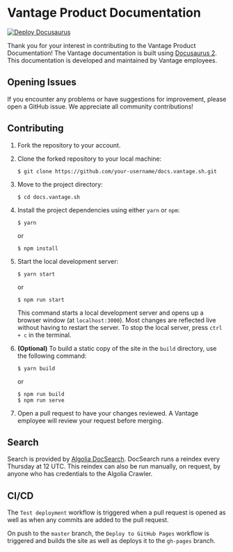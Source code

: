 # Vantage Product Documentation

[![Deploy Docusaurus](https://github.com/vantage-sh/docs.vantage.sh/actions/workflows/main.yml/badge.svg?branch=master)](https://github.com/vantage-sh/docs.vantage.sh/actions/workflows/main.yml)

Thank you for your interest in contributing to the Vantage Product Documentation! The Vantage documentation is built using [Docusaurus 2](https://docusaurus.io/). This documentation is developed and maintained by Vantage employees.

## Opening Issues

If you encounter any problems or have suggestions for improvement, please open a GitHub issue. We appreciate all community contributions!

## Contributing

1. Fork the repository to your account.
2. Clone the forked repository to your local machine:

    ```
    $ git clone https://github.com/your-username/docs.vantage.sh.git
    ```

3. Move to the project directory:

    ```
    $ cd docs.vantage.sh
    ```

4. Install the project dependencies using either `yarn` or `npm`:

    ```
    $ yarn
    ```

    or

    ```
    $ npm install
    ```

5. Start the local development server:

    ```
    $ yarn start
    ```

    or

    ```
    $ npm run start
    ```
    This command starts a local development server and opens up a browser window (at `localhost:3000`). Most changes are reflected live without having to restart the server. To stop the local server, press `ctrl + c` in the terminal.
    
6. **(Optional)** To build a static copy of the site in the `build` directory, use the following command:

    ```
    $ yarn build
    ```

    or

    ```
    $ npm run build
    $ npm run serve
    ```
6. Open a pull request to have your changes reviewed. A Vantage employee will review your request before merging. 

## Search

Search is provided by [Algolia DocSearch](https://docsearch.algolia.com/). DocSearch runs a reindex every Thursday at 12 UTC. This reindex can also be run manually, on request, by anyone who has credentials to the Algolia Crawler.

## CI/CD

The `Test deployment` workflow is triggered when a pull request is opened as well as when any commits are added to the pull request. 

On push to the `master` branch, the `Deploy to GitHub Pages` workflow is triggered and builds the site as well as deploys it to the `gh-pages` branch.  


